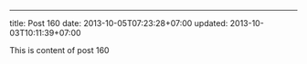 ---
title: Post 160
date: 2013-10-05T07:23:28+07:00
updated: 2013-10-03T10:11:39+07:00

This is content of post 160